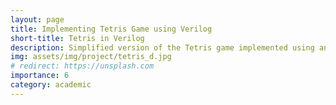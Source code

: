 ```yaml
---
layout: page
title: Implementing Tetris Game using Verilog
short-title: Tetris in Verilog
description: Simplified version of the Tetris game implemented using an FPGA board.
img: assets/img/project/tetris_d.jpg
# redirect: https://unsplash.com
importance: 6
category: academic
---
```

